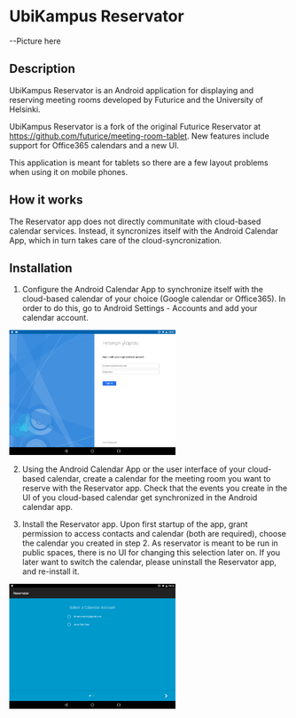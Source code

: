 UbiKampus Reservator
==========

--Picture here

Description
-----------
UbiKampus Reservator is an Android application for displaying and reserving meeting rooms developed by Futurice and the University of Helsinki. 

UbiKampus Reservator is a fork of the original Futurice Reservator at https://github.com/futurice/meeting-room-tablet. New features include support for Office365 calendars and a new UI. 

This application is meant for tablets so there are a few layout problems when using it on mobile phones.

How it works
-----------
The Reservator app does not directly communitate with cloud-based calendar services. Instead, it syncronizes itself with the Android Calendar App, which in turn takes care of the cloud-syncronization.

Installation
-----------

1. Configure the Android Calendar App to synchronize itself with the cloud-based calendar of your choice (Google calendar or Office365). In order to do this, go to Android Settings - Accounts and add your calendar account.
<img src="images/SignInYliopisto.png" width="300">

2. Using the Android Calendar App or the user interface of your cloud-based calendar, create a calendar for the meeting room you want to reserve with the Reservator app. Check that the events you create in the UI of you cloud-based calendar get synchronized in the Android calendar app.

3. Install the Reservator app. Upon first startup of the app, grant permission to access contacts and calendar (both are required), choose the calendar you created in step 2. As reservator is meant to be run in public spaces, there is no UI for changing this selection later on. If you later want to switch the calendar, please uninstall the Reservator app, and re-install it.
<img src="images/SelectCalendarAccount.png" width="300">
